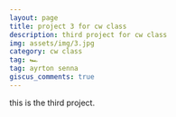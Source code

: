 ```yaml
---
layout: page
title: project 3 for cw class
description: third project for cw class
img: assets/img/3.jpg
category: cw class
tag: 🏎️
tag: ayrton senna
giscus_comments: true
---
```


this is the third project.
